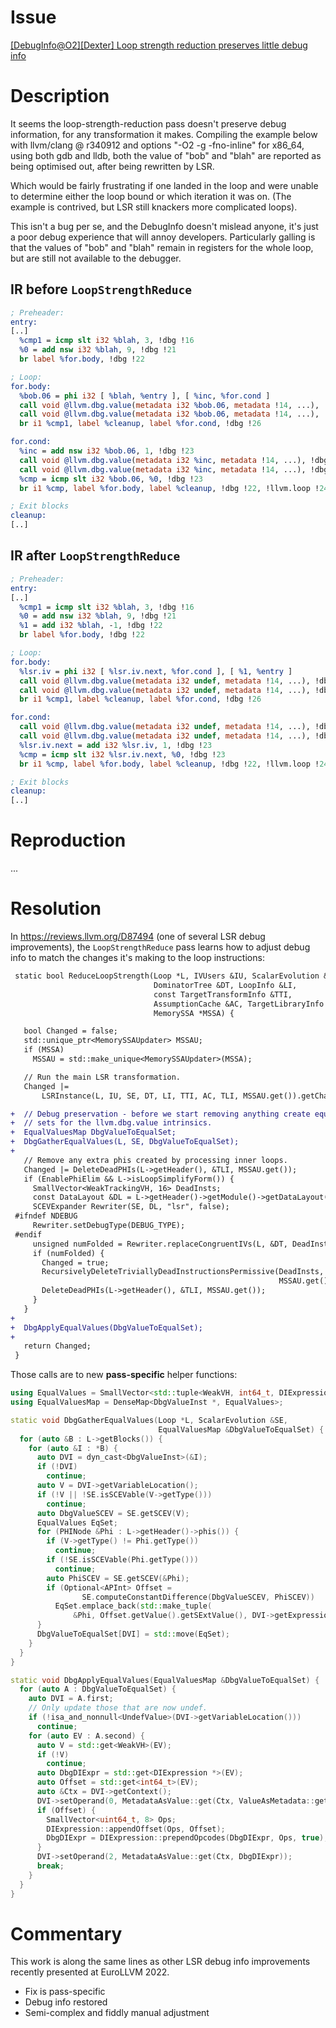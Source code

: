 # Issue

[[DebugInfo@O2][Dexter] Loop strength reduction preserves little debug info](https://github.com/llvm/llvm-project/issues/38163)

# Description

It seems the loop-strength-reduction pass doesn't preserve debug information,
for any transformation it makes. Compiling the example below with llvm/clang @
r340912 and options "-O2 -g -fno-inline" for x86_64, using both gdb and lldb,
both the value of "bob" and "blah" are reported as being optimised out, after
being rewritten by LSR.

Which would be fairly frustrating if one landed in the loop and were unable to determine either the loop bound or which iteration it was on. (The example is contrived, but LSR still knackers more complicated loops).

This isn't a bug per se, and the DebugInfo doesn't mislead anyone, it's just a poor debug experience that will annoy developers. Particularly galling is that the values of "bob" and "blah" remain in registers for the whole loop, but are still not available to the debugger.

## IR before `LoopStrengthReduce`

```llvm
; Preheader:
entry:
[..]
  %cmp1 = icmp slt i32 %blah, 3, !dbg !16
  %0 = add nsw i32 %blah, 9, !dbg !21
  br label %for.body, !dbg !22

; Loop:
for.body:
  %bob.06 = phi i32 [ %blah, %entry ], [ %inc, %for.cond ]
  call void @llvm.dbg.value(metadata i32 %bob.06, metadata !14, ...), !dbg !15
  call void @llvm.dbg.value(metadata i32 %bob.06, metadata !14, ...), !dbg !15
  br i1 %cmp1, label %cleanup, label %for.cond, !dbg !26

for.cond:
  %inc = add nsw i32 %bob.06, 1, !dbg !23
  call void @llvm.dbg.value(metadata i32 %inc, metadata !14, ...), !dbg !15
  call void @llvm.dbg.value(metadata i32 %inc, metadata !14, ...), !dbg !15
  %cmp = icmp slt i32 %bob.06, %0, !dbg !23
  br i1 %cmp, label %for.body, label %cleanup, !dbg !22, !llvm.loop !24

; Exit blocks
cleanup:
[..]
```

## IR after `LoopStrengthReduce`

```llvm
; Preheader:
entry:
[..]
  %cmp1 = icmp slt i32 %blah, 3, !dbg !16
  %0 = add nsw i32 %blah, 9, !dbg !21
  %1 = add i32 %blah, -1, !dbg !22
  br label %for.body, !dbg !22

; Loop:
for.body:
  %lsr.iv = phi i32 [ %lsr.iv.next, %for.cond ], [ %1, %entry ]
  call void @llvm.dbg.value(metadata i32 undef, metadata !14, ...), !dbg !15
  call void @llvm.dbg.value(metadata i32 undef, metadata !14, ...), !dbg !15
  br i1 %cmp1, label %cleanup, label %for.cond, !dbg !26

for.cond:
  call void @llvm.dbg.value(metadata i32 undef, metadata !14, ...), !dbg !15
  call void @llvm.dbg.value(metadata i32 undef, metadata !14, ...), !dbg !15
  %lsr.iv.next = add i32 %lsr.iv, 1, !dbg !23
  %cmp = icmp slt i32 %lsr.iv.next, %0, !dbg !23
  br i1 %cmp, label %for.body, label %cleanup, !dbg !22, !llvm.loop !24

; Exit blocks
cleanup:
[..]
```

# Reproduction

...

# Resolution

In https://reviews.llvm.org/D87494 (one of several LSR debug improvements), the
`LoopStrengthReduce` pass learns how to adjust debug info to match the changes
it's making to the loop instructions:

```diff
 static bool ReduceLoopStrength(Loop *L, IVUsers &IU, ScalarEvolution &SE,
                                DominatorTree &DT, LoopInfo &LI,
                                const TargetTransformInfo &TTI,
                                AssumptionCache &AC, TargetLibraryInfo &TLI,
                                MemorySSA *MSSA) {

   bool Changed = false;
   std::unique_ptr<MemorySSAUpdater> MSSAU;
   if (MSSA)
     MSSAU = std::make_unique<MemorySSAUpdater>(MSSA);

   // Run the main LSR transformation.
   Changed |=
       LSRInstance(L, IU, SE, DT, LI, TTI, AC, TLI, MSSAU.get()).getChanged();

+  // Debug preservation - before we start removing anything create equivalence
+  // sets for the llvm.dbg.value intrinsics.
+  EqualValuesMap DbgValueToEqualSet;
+  DbgGatherEqualValues(L, SE, DbgValueToEqualSet);
+
   // Remove any extra phis created by processing inner loops.
   Changed |= DeleteDeadPHIs(L->getHeader(), &TLI, MSSAU.get());
   if (EnablePhiElim && L->isLoopSimplifyForm()) {
     SmallVector<WeakTrackingVH, 16> DeadInsts;
     const DataLayout &DL = L->getHeader()->getModule()->getDataLayout();
     SCEVExpander Rewriter(SE, DL, "lsr", false);
 #ifndef NDEBUG
     Rewriter.setDebugType(DEBUG_TYPE);
 #endif
     unsigned numFolded = Rewriter.replaceCongruentIVs(L, &DT, DeadInsts, &TTI);
     if (numFolded) {
       Changed = true;
       RecursivelyDeleteTriviallyDeadInstructionsPermissive(DeadInsts, &TLI,
                                                            MSSAU.get());
       DeleteDeadPHIs(L->getHeader(), &TLI, MSSAU.get());
     }
   }
+
+  DbgApplyEqualValues(DbgValueToEqualSet);
+
   return Changed;
 }
```

Those calls are to new **pass-specific** helper functions:

```cpp
using EqualValues = SmallVector<std::tuple<WeakVH, int64_t, DIExpression *>, 4>;
using EqualValuesMap = DenseMap<DbgValueInst *, EqualValues>;

static void DbgGatherEqualValues(Loop *L, ScalarEvolution &SE,
                                 EqualValuesMap &DbgValueToEqualSet) {
  for (auto &B : L->getBlocks()) {
    for (auto &I : *B) {
      auto DVI = dyn_cast<DbgValueInst>(&I);
      if (!DVI)
        continue;
      auto V = DVI->getVariableLocation();
      if (!V || !SE.isSCEVable(V->getType()))
        continue;
      auto DbgValueSCEV = SE.getSCEV(V);
      EqualValues EqSet;
      for (PHINode &Phi : L->getHeader()->phis()) {
        if (V->getType() != Phi.getType())
          continue;
        if (!SE.isSCEVable(Phi.getType()))
          continue;
        auto PhiSCEV = SE.getSCEV(&Phi);
        if (Optional<APInt> Offset =
                SE.computeConstantDifference(DbgValueSCEV, PhiSCEV))
          EqSet.emplace_back(std::make_tuple(
              &Phi, Offset.getValue().getSExtValue(), DVI->getExpression()));
      }
      DbgValueToEqualSet[DVI] = std::move(EqSet);
    }
  }
}

static void DbgApplyEqualValues(EqualValuesMap &DbgValueToEqualSet) {
  for (auto A : DbgValueToEqualSet) {
    auto DVI = A.first;
    // Only update those that are now undef.
    if (!isa_and_nonnull<UndefValue>(DVI->getVariableLocation()))
      continue;
    for (auto EV : A.second) {
      auto V = std::get<WeakVH>(EV);
      if (!V)
        continue;
      auto DbgDIExpr = std::get<DIExpression *>(EV);
      auto Offset = std::get<int64_t>(EV);
      auto &Ctx = DVI->getContext();
      DVI->setOperand(0, MetadataAsValue::get(Ctx, ValueAsMetadata::get(V)));
      if (Offset) {
        SmallVector<uint64_t, 8> Ops;
        DIExpression::appendOffset(Ops, Offset);
        DbgDIExpr = DIExpression::prependOpcodes(DbgDIExpr, Ops, true);
      }
      DVI->setOperand(2, MetadataAsValue::get(Ctx, DbgDIExpr));
      break;
    }
  }
}
```

# Commentary

This work is along the same lines as other LSR debug info improvements recently
presented at EuroLLVM 2022.

* Fix is pass-specific
* Debug info restored
* Semi-complex and fiddly manual adjustment
